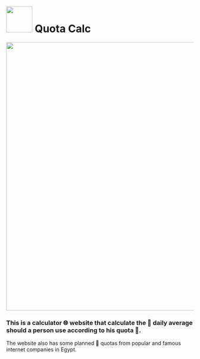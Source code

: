 
# <img src="https://github.com/Amr1515/Internet-Average-use-calculator/blob/master/assets/favicon.png" width="70px"/> Quota Calc
<img src="https://github.com/Amr1515/Quota-Calc/blob/master/assets/quotaCalcBannerPreview.png" width="720px"/>

### This is a calculator 🌐 website that calculate the 🌄 daily average should a person use according to his quota 🔢.

The website also has some planned 📝 quotas from popular and famous
internet companies in Egypt.

